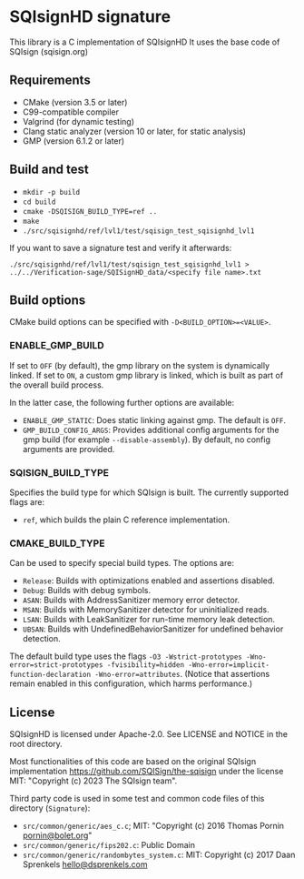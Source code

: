 # SQIsignHD signature

This library is a C implementation of SQIsignHD
It uses the base code of SQIsign (sqisign.org)

## Requirements

- CMake (version 3.5 or later)
- C99-compatible compiler
- Valgrind (for dynamic testing)
- Clang static analyzer (version 10 or later, for static analysis)
- GMP (version 6.1.2 or later)

## Build and test

- `mkdir -p build`
- `cd build`
- `cmake -DSQISIGN_BUILD_TYPE=ref ..`
- `make`
- `./src/sqisignhd/ref/lvl1/test/sqisign_test_sqisignhd_lvl1`

If you want to save a signature test and verify it afterwards:

`./src/sqisignhd/ref/lvl1/test/sqisign_test_sqisignhd_lvl1 > ../../Verification-sage/SQISignHD_data/<specify file name>.txt`

## Build options

CMake build options can be specified with `-D<BUILD_OPTION>=<VALUE>`.

### ENABLE_GMP_BUILD

If set to `OFF` (by default), the gmp library on the system is dynamically linked.
If set to `ON`, a custom gmp library is linked, which is built as part of the overall build process. 

In the latter case, the following further options are available:
- `ENABLE_GMP_STATIC`: Does static linking against gmp. The default is `OFF`.
- `GMP_BUILD_CONFIG_ARGS`: Provides additional config arguments for the gmp build (for example `--disable-assembly`). By default, no config arguments are provided.

### SQISIGN_BUILD_TYPE

Specifies the build type for which SQIsign is built. The currently supported flags are:
- `ref`, which builds the plain C reference implementation.

### CMAKE_BUILD_TYPE

Can be used to specify special build types. The options are:

- `Release`: Builds with optimizations enabled and assertions disabled.
- `Debug`: Builds with debug symbols.
- `ASAN`: Builds with AddressSanitizer memory error detector.
- `MSAN`: Builds with MemorySanitizer detector for uninitialized reads.
- `LSAN`: Builds with LeakSanitizer for run-time memory leak detection.
- `UBSAN`: Builds with UndefinedBehaviorSanitizer for undefined behavior detection.

The default build type uses the flags `-O3 -Wstrict-prototypes -Wno-error=strict-prototypes -fvisibility=hidden -Wno-error=implicit-function-declaration -Wno-error=attributes`. (Notice that assertions remain enabled in this configuration, which harms performance.)

## License

SQIsignHD is licensed under Apache-2.0. See LICENSE and NOTICE in the root directory. 

Most functionalities of this code are based on the original SQIsign implementation <https://github.com/SQISign/the-sqisign> under the license MIT: "Copyright (c) 2023 The SQIsign team".

Third party code is used in some test and common code files of this directory (`Signature`):

- `src/common/generic/aes_c.c`; MIT: "Copyright (c) 2016 Thomas Pornin <pornin@bolet.org>"
- `src/common/generic/fips202.c`: Public Domain
- `src/common/generic/randombytes_system.c`: MIT: Copyright (c) 2017 Daan Sprenkels <hello@dsprenkels.com>
